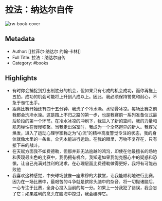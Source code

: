 # 拉法：纳达尔自传

![rw-book-cover](https://weread-1258476243.file.myqcloud.com/weread/cover/51/YueWen_40958942/s_YueWen_40958942.jpg)

## Metadata
- Author: [[拉菲尔·纳达尔 约翰·卡林]]
- Full Title: 拉法：纳达尔自传
- Category: #books

## Highlights
- 有时你会捕捉到打出制胜分的机会，但如果只有七成的机会成功，而你再拖上五拍，成功的机会可能将上升到八成以上。因此，我必须保持警觉和耐心，不急于匆忙出手。
- 距离比赛开始还有四十五分钟，我洗了个冷水澡。水彻骨冰凉。每场比赛之前我都会洗冷水澡。这是踏上不归之路的第一步，也是我赛前一系列准备仪式最后阶段的第一个环节。在冷水冰凉的冲刷下，我进入了新的空间，我的力量和肌肉弹性在慢慢积聚。当我走出浴室时，我成为一个全然迥异的新人。我容光焕发，进入了运动心理学家称之为“心流”的精神高度警觉专注的状态，我的身体就像水里的一条鱼，全凭本能进行运动。在我的眼里，万物不复存在，只有接下来的战斗。
- 在天赋方面我不如费德勒，但那并非无法逾越的鸿沟，即使在他最擅长的场地和表现最出色的比赛中，我仍拥有机会。我知道如果我能克服心中的疑惑和恐惧，让自己充满对胜利的渴求，在心理层面比费德勒做得更好，我将有可能击败他
- 我喜欢这种感觉，中央球场就像一座肃穆的大教堂，让我能顺利地进行比赛，因为在一场比赛中，最艰苦的斗争就是摈除头脑中的杂音，将一切抛诸脑后，一心专注于比赛，全身心投入当前的每一分。如果上一分我犯了错误，我会忘了它；如果胜利的念头在脑海中掠过，我会碾碎它。
